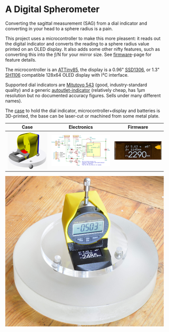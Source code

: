 A Digital Spherometer
=====================

Converting the sagittal measurement (SAG) from a dial indicator and converting
in your head to a sphere radius is a pain.

This project uses a microcontroller to make this more pleasent: it reads out
the digital indicator and converts the reading to a sphere radius value
printed on an OLED display. It also adds some other nifty features, such as
converting this into the ƒ/N for your mirror size. See [firmware]-page for
feature details.

The microcontroller is an [ATTiny85], the display is a 0.96" [SSD1306], or
1.3" [SH1106] compatible 128x64 OLED display with I²C interface.

Supported dial indicators are [Mitutoyo 543] (good, industry-standard quality)
and a generic [autoutlet-indicator] (relatively cheap, has 1μm resolution but
no documented accuracy figures. Sells under many different names).

The [case](./frame) to hold the dial indicator, microcontroller+display and
batteries is 3D-printed, the base can be laser-cut or machined from some metal
plate.

Case | Electronics | Firmware
-----|-------------|----------
[![Case](./img/dial-case.png)](./frame/README.md) | [![Electronics](./img/spherometer-display-schematic.png)](./pcb/README.md) | [![Firmware](./img/oled.jpg)](./firmware/README.md)

![](img/spherometer.jpg)

[attiny85]: https://www.microchip.com/wwwproducts/en/ATtiny85
[ssd1306]: https://www.ebay.com/sch/i.html?_nkw=ssd1306+i2c+128x64
[sh1106]: https://www.ebay.com/sch/i.html?_nkw=sh1106+i2c+128x64
[Mitutoyo 543]: https://ecatalog.mitutoyo.com/ABSOLUTE-Digimatic-Indicator-ID-S-Series-543-with-Simple-Design-C1196.aspx
[autoutlet-indicator]: https://www.amazon.com/gp/product/B07C63VFN3
[avr-gcc]: https://gcc.gnu.org/wiki/avr-gcc
[firmware]: ./firmware/README.md